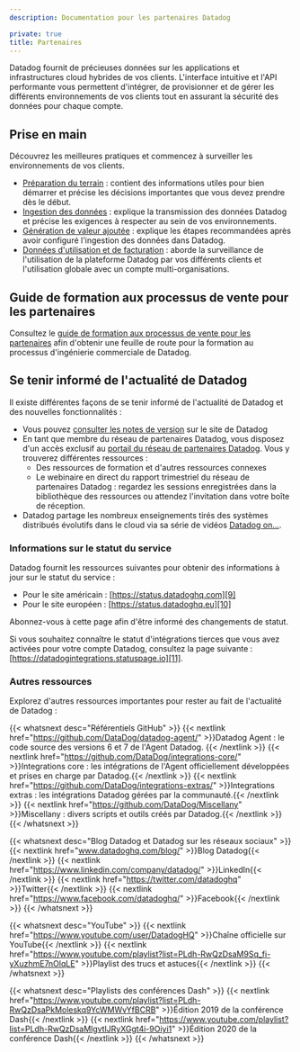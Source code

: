 ```yaml
---
description: Documentation pour les partenaires Datadog

private: true
title: Partenaires
---
```


Datadog fournit de précieuses données sur les applications et infrastructures cloud hybrides de vos clients. L'interface intuitive et l'API performante vous permettent d'intégrer, de provisionner et de gérer les différents environnements de vos clients tout en assurant la sécurité des données pour chaque compte.

## Prise en main

Découvrez les meilleures pratiques et commencez à surveiller les environnements de vos clients.

- [Préparation du terrain][1] : contient des informations utiles pour bien démarrer et précise les décisions importantes que vous devez prendre dès le début.
- [Ingestion des données][2] : explique la transmission des données Datadog et précise les exigences à respecter au sein de vos environnements.
- [Génération de valeur ajoutée][3] : explique les étapes recommandées après avoir configuré l'ingestion des données dans Datadog.
- [Données d'utilisation et de facturation][4] : aborde la surveillance de l'utilisation de la plateforme Datadog par vos différents clients et l'utilisation globale avec un compte multi-organisations.

## Guide de formation aux processus de vente pour les partenaires

Consultez le [guide de formation aux processus de vente pour les partenaires][5] afin d'obtenir une feuille de route pour la formation au processus d'ingénierie commerciale de Datadog.
## Se tenir informé de l'actualité de Datadog

Il existe différentes façons de se tenir informé de l'actualité de Datadog et des nouvelles fonctionnalités :
- Vous pouvez [consulter les notes de version][6] sur le site de Datadog
- En tant que membre du réseau de partenaires Datadog, vous disposez d'un accès exclusif au [portail du réseau de partenaires Datadog][7]. Vous y trouverez différentes ressources :
  - Des ressources de formation et d'autres ressources connexes
  - Le webinaire en direct du rapport trimestriel du réseau de partenaires Datadog : regardez les sessions enregistrées dans la bibliothèque des ressources ou attendez l'invitation dans votre boîte de réception.
- Datadog partage les nombreux enseignements tirés des systèmes distribués évolutifs dans le cloud via sa série de vidéos [Datadog on…][8].

### Informations sur le statut du service

Datadog fournit les ressources suivantes pour obtenir des informations à jour sur le statut du service :
- Pour le site américain : [https://status.datadoghq.com][9]
- Pour le site européen : [https://status.datadoghq.eu][10]

Abonnez-vous à cette page afin d'être informé des changements de statut.

Si vous souhaitez connaître le statut d'intégrations tierces que vous avez activées pour votre compte Datadog, consultez la page suivante : [https://datadogintegrations.statuspage.io][11].

### Autres ressources

Explorez d'autres ressources importantes pour rester au fait de l'actualité de Datadog :

{{< whatsnext desc="Référentiels GitHub" >}}
    {{< nextlink href="https://github.com/DataDog/datadog-agent/" >}}Datadog Agent : le code source des versions 6 et 7 de l'Agent Datadog. {{< /nextlink >}}
    {{< nextlink href="https://github.com/DataDog/integrations-core/" >}}Integrations core : les intégrations de l'Agent officiellement développées et prises en charge par Datadog.{{< /nextlink >}}
    {{< nextlink href="https://github.com/DataDog/integrations-extras/" >}}Integrations extras : les intégrations Datadog gérées par la communauté.{{< /nextlink >}}
    {{< nextlink href="https://github.com/DataDog/Miscellany" >}}Miscellany : divers scripts et outils créés par Datadog.{{< /nextlink >}}
{{< /whatsnext >}}

{{< whatsnext desc="Blog Datadog et Datadog sur les réseaux sociaux" >}}
    {{< nextlink href="www.datadoghq.com/blog/" >}}Blog Datadog{{< /nextlink >}}
    {{< nextlink href="https://www.linkedin.com/company/datadog/" >}}LinkedIn{{< /nextlink >}}
    {{< nextlink href="https://twitter.com/datadoghq" >}}Twitter{{< /nextlink >}}
    {{< nextlink href="https://www.facebook.com/datadoghq/" >}}Facebook{{< /nextlink >}}
{{< /whatsnext >}}

{{< whatsnext desc="YouTube" >}}
    {{< nextlink href="https://www.youtube.com/user/DatadogHQ" >}}Chaîne officielle sur YouTube{{< /nextlink >}}
    {{< nextlink href="https://www.youtube.com/playlist?list=PLdh-RwQzDsaM9Sq_fi-yXuzhmE7nOlqLE" >}}Playlist des trucs et astuces{{< /nextlink >}}
{{< /whatsnext >}}

{{< whatsnext desc="Playlists des conférences Dash" >}}
    {{< nextlink href="https://www.youtube.com/playlist?list=PLdh-RwQzDsaPkMoleskq9YcWMWvYfBCRB" >}}Édition 2019 de la conférence Dash{{< /nextlink >}}
    {{< nextlink href="https://www.youtube.com/playlist?list=PLdh-RwQzDsaMlgvtlJRyXGgt4i-9Oiyi1" >}}Édition 2020 de la conférence Dash{{< /nextlink >}}
{{< /whatsnext >}}

[1]: /fr/partners/laying-the-groundwork/
[2]: /fr/partners/data-intake/
[3]: /fr/partners/delivering-value/
[4]: /fr/partners/billing-and-usage-reporting/
[5]: /fr/partners/sales-enablement/
[6]: https://app.datadoghq.com/release-notes
[7]: https://partners.datadoghq.com/
[8]: https://datadogon.datadoghq.com/
[9]: https://status.datadoghq.com
[10]: https://status.datadoghq.eu
[11]: https://datadogintegrations.statuspage.io
